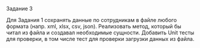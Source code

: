 Задание 3

Для Задания 1 сохранять данные по сотрудникам в файле любого формата (напр. xml, xlsx, csv, json). Реализовать метод, который бы читал из файла и создавал необходимые сущности.
Добавить Unit тесты для проверки, в том числе тест для проверки загрузки данных из файла.
